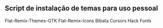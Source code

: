 ## Script de instalação de temas para uso pessoal

Flat-Remix-Themes-GTK
Flat-Remix-Icons
Bibata Cursors
Hack Fonts
